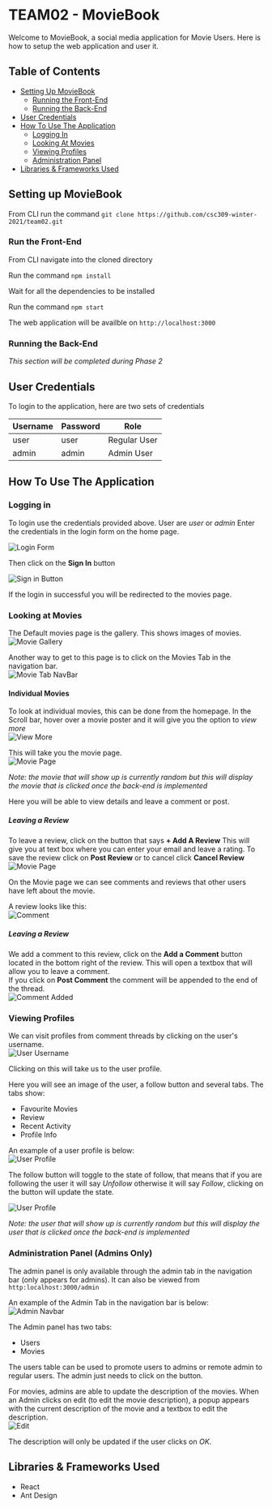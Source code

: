 # TEAM02 - MovieBook

Welcome to MovieBook, a social media application for Movie Users.
Here is how to setup the web application and user it.

## Table of Contents
- [Setting Up MovieBook](#setting-up-moviebook)
  - [Running the Front-End](#run-the-front-end)
  - [Running the Back-End](#run-the-Back-end)
- [User Credentials](#user-credentials)
- [How To Use The Application](#how-to-use-the-application)
  - [Logging In](#logging-in)
  - [Looking At Movies](#looking-at-movies)
  - [Viewing Profiles](#viewing-profiles)
  - [Administration Panel](#administration-panel-admins-only)
- [Libraries & Frameworks Used](#libraries--frameworks-used)

## Setting up MovieBook

From CLI run the command `git clone https://github.com/csc309-winter-2021/team02.git`

### Run the Front-End
From CLI navigate into the cloned directory


Run the command `npm install`


Wait for all the dependencies to be installed


Run the command `npm start`


The web application will be availble on `http://localhost:3000`

### Running the Back-End
*This section will be completed during Phase 2*


## User Credentials

To login to the application, here are two sets of credentials

| Username | Password | Role |
| -------- | -------- | ---- |
| user | user | Regular User |
| admin | admin | Admin User |

## How To Use The Application

### Logging in
To login use the credentials provided above. User are *user* or *admin*
Enter the credentials in the login form on the home page.  

![Login Form](https://github.com/csc309-winter-2021/team02/blob/howtoguide/documentationImages/logging_in/login%20form.PNG)

Then click on the **Sign In** button

![Sign in Button](https://github.com/csc309-winter-2021/team02/blob/howtoguide/documentationImages/logging_in/click%20sign%20in.PNG)

If the login in successful you will be redirected to the movies page.

### Looking at Movies

The Default movies page is the gallery. This shows images of movies.  
![Movie Gallery](https://github.com/csc309-winter-2021/team02/blob/howtoguide/documentationImages/movies/Recent/Capture.PNG)

Another way to get to this page is to click on the Movies Tab in the navigation bar.  
![Movie Tab NavBar](https://github.com/csc309-winter-2021/team02/blob/howtoguide/documentationImages/movies/Recent/tempsnip.png)

#### Individual Movies
To look at individual movies, this can be done from the homepage.
In the Scroll bar, hover over a movie poster and it will give you the option to *view more*  
![View More](https://github.com/csc309-winter-2021/team02/blob/howtoguide/documentationImages/movies/individual/hover.PNG)

This will take you the movie page.  
![Movie Page](https://github.com/csc309-winter-2021/team02/blob/howtoguide/documentationImages/movies/individual/moviepage.PNG)

*Note: the movie that will show up is currently random but this will display the movie that is clicked once the back-end is implemented*

Here you will be able to view details and leave a comment or post.

##### Leaving a Review
To leave a review, click on the button that says **+ Add A Review**
This will give you at text box where you can enter your email and leave a rating.
To save the review click on **Post Review** or to cancel click **Cancel Review**  
![Movie Page](https://github.com/csc309-winter-2021/team02/blob/howtoguide/documentationImages/movies/individual/add%20review.PNG)

On the Movie page we can see comments and reviews that other users have left about the movie.

A review looks like this:  
![Comment](https://github.com/csc309-winter-2021/team02/blob/howtoguide/documentationImages/movies/individual/comment.PNG)

##### Leaving a Review

We add a comment to this review, click on the **Add a Comment** button located in the bottom right of the review.
This will open a textbox that will allow you to leave a comment.  
If you click on **Post Comment** the comment will be appended to the end of the thread.  
![Comment Added](https://github.com/csc309-winter-2021/team02/blob/howtoguide/documentationImages/movies/individual/comment_showing.PNG)

### Viewing Profiles

We can visit profiles from comment threads by clicking on the user's username.  
![User Username](https://github.com/csc309-winter-2021/team02/blob/howtoguide/documentationImages/profiles/hyperlink.PNG)

Clicking on this will take us to the user profile.

Here you will see an image of the user, a follow button and several tabs.
The tabs show:
- Favourite Movies
- Review
- Recent Activity
- Profile Info

An example of a user profile is below:  
![User Profile](https://github.com/csc309-winter-2021/team02/blob/howtoguide/documentationImages/profiles/profile.PNG)

The follow button will toggle to the state of follow, that means that if you are following the user it will say *Unfollow* otherwise it will say *Follow*,
clicking on the button will update the state.

![User Profile](https://github.com/csc309-winter-2021/team02/blob/howtoguide/documentationImages/profiles/Following_toggle.PNG)

*Note: the user that will show up is currently random but this will display the user that is clicked once the back-end is implemented*

### Administration Panel **(Admins Only)**

The admin panel is only available through the admin tab in the navigation bar (only appears for admins).
It can also be viewed from `http:localhost:3000/admin`

An example of the Admin Tab in the navigation bar is below:  
![Admin Navbar](https://github.com/csc309-winter-2021/team02/blob/howtoguide/documentationImages/admin/admin%20navbar.png)

The Admin panel has two tabs:
- Users
- Movies

The users table can be used to promote users to admins or remote admin to regular users.
The admin just needs to click on the button.

For movies, admins are able to update the description of the movies.
When an Admin clicks on edit (to edit the movie description), a popup appears with the current description of the movie and a textbox to edit the description.  
![Edit](https://github.com/csc309-winter-2021/team02/blob/howtoguide/documentationImages/admin/edit%20description.PNG)

The description will only be updated if the user clicks on *OK*.


## Libraries & Frameworks Used
- React
- Ant Design
